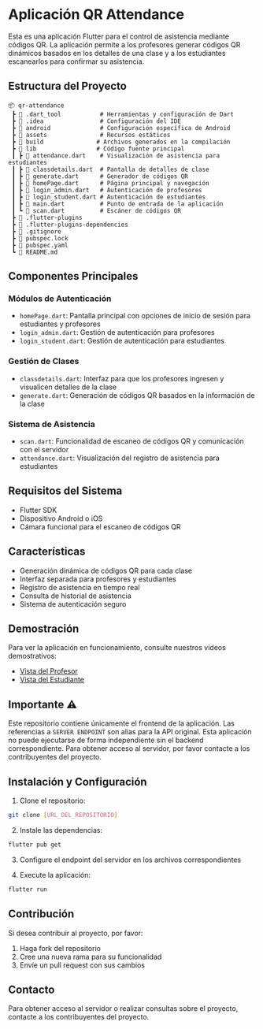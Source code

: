 # Aplicación QR Attendance

Esta es una aplicación Flutter para el control de asistencia mediante códigos QR. La aplicación permite a los profesores generar códigos QR dinámicos basados en los detalles de una clase y a los estudiantes escanearlos para confirmar su asistencia.

## Estructura del Proyecto

```
📦 qr-attendance
 ┣ 📂 .dart_tool           # Herramientas y configuración de Dart
 ┣ 📂 .idea                # Configuración del IDE
 ┣ 📂 android              # Configuración específica de Android
 ┣ 📂 assets               # Recursos estáticos
 ┣ 📂 build               # Archivos generados en la compilación
 ┣ 📂 lib                 # Código fuente principal
 ┃ ┣ 📜 attendance.dart    # Visualización de asistencia para estudiantes
 ┃ ┣ 📜 classdetails.dart  # Pantalla de detalles de clase
 ┃ ┣ 📜 generate.dart      # Generador de códigos QR
 ┃ ┣ 📜 homePage.dart      # Página principal y navegación
 ┃ ┣ 📜 login_admin.dart   # Autenticación de profesores
 ┃ ┣ 📜 login_student.dart # Autenticación de estudiantes
 ┃ ┣ 📜 main.dart          # Punto de entrada de la aplicación
 ┃ ┗ 📜 scan.dart          # Escáner de códigos QR
 ┣ 📜 .flutter-plugins
 ┣ 📜 .flutter-plugins-dependencies
 ┣ 📜 .gitignore
 ┣ 📜 pubspec.lock
 ┣ 📜 pubspec.yaml
 ┗ 📜 README.md
```

## Componentes Principales

### Módulos de Autenticación
- `homePage.dart`: Pantalla principal con opciones de inicio de sesión para estudiantes y profesores
- `login_admin.dart`: Gestión de autenticación para profesores
- `login_student.dart`: Gestión de autenticación para estudiantes

### Gestión de Clases
- `classdetails.dart`: Interfaz para que los profesores ingresen y visualicen detalles de la clase
- `generate.dart`: Generación de códigos QR basados en la información de la clase

### Sistema de Asistencia
- `scan.dart`: Funcionalidad de escaneo de códigos QR y comunicación con el servidor
- `attendance.dart`: Visualización del registro de asistencia para estudiantes

## Requisitos del Sistema
- Flutter SDK
- Dispositivo Android o iOS
- Cámara funcional para el escaneo de códigos QR

## Características
- Generación dinámica de códigos QR para cada clase
- Interfaz separada para profesores y estudiantes
- Registro de asistencia en tiempo real
- Consulta de historial de asistencia
- Sistema de autenticación seguro

## Demostración
Para ver la aplicación en funcionamiento, consulte nuestros videos demostrativos:
- [Vista del Profesor](https://drive.google.com/file/d/17H8-fRWq68B2SRs3XKslGKJgzIgY7PMK/view?usp=sharing)
- [Vista del Estudiante](https://drive.google.com/file/d/1JGjegN8_i_Oz10a1MTWeh-sZ2jhPUnvb/view?usp=sharing)

## Importante ⚠️
Este repositorio contiene únicamente el frontend de la aplicación. Las referencias a `SERVER ENDPOINT` son alias para la API original. Esta aplicación no puede ejecutarse de forma independiente sin el backend correspondiente. Para obtener acceso al servidor, por favor contacte a los contribuyentes del proyecto.

## Instalación y Configuración

1. Clone el repositorio:
```bash
git clone [URL_DEL_REPOSITORIO]
```

2. Instale las dependencias:
```bash
flutter pub get
```

3. Configure el endpoint del servidor en los archivos correspondientes

4. Execute la aplicación:
```bash
flutter run
```

## Contribución
Si desea contribuir al proyecto, por favor:
1. Haga fork del repositorio
2. Cree una nueva rama para su funcionalidad
3. Envíe un pull request con sus cambios

## Contacto
Para obtener acceso al servidor o realizar consultas sobre el proyecto, contacte a los contribuyentes del proyecto.
